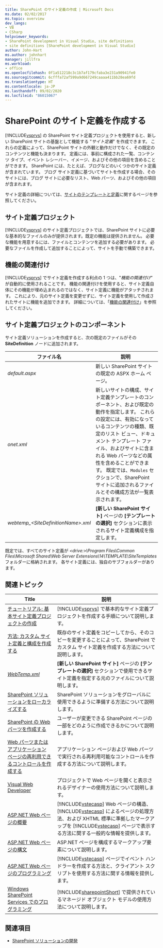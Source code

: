 ```yaml
---
title: SharePoint のサイト定義の作成 | Microsoft Docs
ms.date: 02/02/2017
ms.topic: overview
dev_langs:
- VB
- CSharp
helpviewer_keywords:
- SharePoint development in Visual Studio, site definitions
- site definitions [SharePoint development in Visual Studio]
author: John-Hart
ms.author: johnhart
manager: jillfra
ms.workload:
- office
ms.openlocfilehash: 0f1a512218c3c1b7af179cfaba3e231a90941fe0
ms.sourcegitcommit: 6cfffa72af599a9d667249caaaa411bb28ea69fd
ms.translationtype: HT
ms.contentlocale: ja-JP
ms.lasthandoff: 09/02/2020
ms.locfileid: "86015067"
---
```

# <a name="create-site-definitions-for-sharepoint"></a>SharePoint のサイト定義を作成する
  [!INCLUDE[vsprvs](../sharepoint/includes/vsprvs-md.md)] の SharePoint サイト定義プロジェクトを使用すると、新しい SharePoint サイトの基盤として機能する "*サイト定義*" を作成できます。 これらの定義によって、SharePoint サイトの外観と動作だけでなく、その既定のコンテンツと機能も決まります。 定義には、事前に構成された一覧、コンテンツ タイプ、イベント レシーバー、イメージ、およびその他の項目を含めることができます。 SharePoint には、たとえば、ブログなどのいくつかのサイト定義が含まれています。 ブログ サイト定義に基づいてサイトを作成する場合、そのサイトには、ブログ サイトに必要なリスト、Web パーツ、およびその他の項目が含まれます。

 サイト定義の詳細については、[サイトのテンプレートと定義](/previous-versions/office/developer/sharepoint-2010/ms434313(v=office.14))に関するページを参照してください。

## <a name="site-definition-projects"></a>サイト定義プロジェクト
 [!INCLUDE[vsprvs](../sharepoint/includes/vsprvs-md.md)] のサイト定義プロジェクトでは、SharePoint サイトに必要な基本的なファイルのみが提供されます。既定の機能は提供されません。 必要な機能を用意するには、ファイルとコンテンツを追加する必要があります。 必要なファイルを作成して追加することによって、サイトを手動で構築できます。

## <a name="feature-stapling"></a>機能の関連付け
 [!INCLUDE[vsprvs](../sharepoint/includes/vsprvs-md.md)] でサイト定義を作成する利点の 1 つは、"*機能の関連付け*" が自動的に使用されることです。 機能の関連付けを使用すると、サイト定義自体にその機能が埋め込まれるのではなく、サイト定義に機能がアタッチされます。 これにより、元のサイト定義を変更せずに、サイト定義を使用して作成されたサイトに機能を追加できます。 詳細については、「[機能の関連付け](/previous-versions/office/developer/sharepoint-2007/bb861862(v=office.12))」を参照してください。

## <a name="site-definition-project-components"></a>サイト定義プロジェクトのコンポーネント
 サイト定義ソリューションを作成すると、次の既定のファイルがその **SiteDefinition** ノードに追加されます。

|ファイル名|説明|
|---------------|-----------------|
|*default.aspx*|新しい SharePoint サイトの既定の ASPX ホーム ページ。|
|*onet.xml*|新しいサイトの構成、サイト定義テンプレートのコンポーネント、および既定の動作を指定します。 これらの設定には、有効になっているコンテンツの種類、既定のリスト ビュー、ドキュメント テンプレート ファイル、およびサイトに含まれる Web パーツなどの属性を含めることができます。 既定では、`Modules` セクションで、SharePoint サイトに追加されるファイルとその構成方法が一覧表示されます。|
|*webtemp_\<SiteDefinitionName>.xml*|**[新しい SharePoint サイト]** ページの **[テンプレートの選択]** セクションに表示されるサイト定義構成を指定します。|

 既定では、すべてのサイト定義が *\<drive:>\Program Files\Common Files\Microsoft Shared\Web Server Extensions\14\TEMPLATE\SiteTemplates* フォルダーに格納されます。 各サイト定義には、独自のサブフォルダーがあります。

## <a name="related-topics"></a>関連トピック

|Title|説明|
|-----------|-----------------|
|[チュートリアル: 基本サイト定義プロジェクトの作成](../sharepoint/walkthrough-create-a-basic-site-definition-project.md)|[!INCLUDE[vsprvs](../sharepoint/includes/vsprvs-md.md)] で基本的なサイト定義プロジェクトを作成する手順について説明します。|
|[方法: カスタム サイト定義と構成を作成する](/previous-versions/office/developer/sharepoint-2010/ms454677(v=office.14))|既存のサイト定義をコピーしてから、そのコピーを変更することによって、SharePoint でカスタム サイト定義を作成する方法について説明します。|
|[*WebTemp.xml*](/previous-versions/office/developer/sharepoint-2010/ms447717(v=office.14))|**[新しい SharePoint サイト]** ページの **[テンプレートの選択]** セクションで使用できるサイト定義を指定する元のファイルについて説明します。|
|[SharePoint ソリューションをローカライズする](../sharepoint/localizing-sharepoint-solutions.md)|SharePoint ソリューションをグローバルに使用できるように準備する方法について説明します。|
|[SharePoint の Web パーツを作成する](../sharepoint/creating-web-parts-for-sharepoint.md)|ユーザーが変更できる SharePoint ページの一部をどのように作成できるかについて説明します。|
|[Web パーツまたはアプリケーション ページの再利用できるコントロールを作成する](../sharepoint/creating-reusable-controls-for-web-parts-or-application-pages.md)|アプリケーション ページおよび Web パーツで実行される再利用可能なコントロールを作成する方法について説明します。|
|[Visual Web Developer](/previous-versions/visualstudio/visual-studio-2010/ms178093(v=vs.100))|プロジェクトで Web ページを開くと表示されるデザイナーの使用方法について説明します。|
|[ASP.NET Web ページの概要](/previous-versions/aspnet/428509ah(v=vs.100))|[!INCLUDE[vstecasp](../sharepoint/includes/vstecasp-md.md)] Web ページの構造、[!INCLUDE[vstecasp](../sharepoint/includes/vstecasp-md.md)] によるページの処理方法、および XHTML 標準に準拠したマークアップを [!INCLUDE[vstecasp](../sharepoint/includes/vstecasp-md.md)] ページで表示する方法に関する一般的な情報を提供します。|
|[ASP.NET Web ページの構文](/previous-versions/aspnet/k33801s3(v=vs.100))|ASP.NET ページを構成するマークアップ要素について説明します。|
|[ASP.NET Web ページのプログラミング](/previous-versions/aspnet/0yt4zca8(v=vs.100))|[!INCLUDE[vstecasp](../sharepoint/includes/vstecasp-md.md)] ページでイベント ハンドラーを作成する方法と、クライアント スクリプトを使用する方法に関する情報を提供します。|
|[Windows SharePoint Services でのプログラミング](/previous-versions/office/developer/sharepoint-services/ms430674(v=office.12))|[!INCLUDE[sharepointShort](../sharepoint/includes/sharepointshort-md.md)] で提供されているマネージド オブジェクト モデルの使用方法について説明します。|

## <a name="see-also"></a>関連項目
- [SharePoint ソリューションの開発](../sharepoint/developing-sharepoint-solutions.md)
